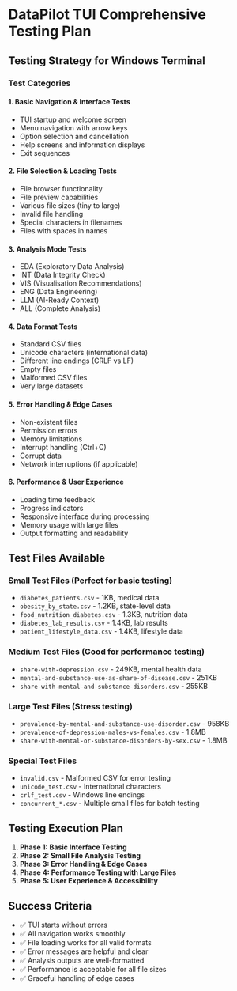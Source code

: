# DataPilot TUI Comprehensive Testing Plan

## Testing Strategy for Windows Terminal

### Test Categories

#### 1. **Basic Navigation & Interface Tests**
- TUI startup and welcome screen
- Menu navigation with arrow keys
- Option selection and cancellation
- Help screens and information displays
- Exit sequences

#### 2. **File Selection & Loading Tests**
- File browser functionality
- File preview capabilities
- Various file sizes (tiny to large)
- Invalid file handling
- Special characters in filenames
- Files with spaces in names

#### 3. **Analysis Mode Tests**
- EDA (Exploratory Data Analysis)
- INT (Data Integrity Check)
- VIS (Visualisation Recommendations)
- ENG (Data Engineering)
- LLM (AI-Ready Context)
- ALL (Complete Analysis)

#### 4. **Data Format Tests**
- Standard CSV files
- Unicode characters (international data)
- Different line endings (CRLF vs LF)
- Empty files
- Malformed CSV files
- Very large datasets

#### 5. **Error Handling & Edge Cases**
- Non-existent files
- Permission errors
- Memory limitations
- Interrupt handling (Ctrl+C)
- Corrupt data
- Network interruptions (if applicable)

#### 6. **Performance & User Experience**
- Loading time feedback
- Progress indicators
- Responsive interface during processing
- Memory usage with large files
- Output formatting and readability

## Test Files Available

### Small Test Files (Perfect for basic testing)
- `diabetes_patients.csv` - 1KB, medical data
- `obesity_by_state.csv` - 1.2KB, state-level data
- `food_nutrition_diabetes.csv` - 1.3KB, nutrition data
- `diabetes_lab_results.csv` - 1.4KB, lab results
- `patient_lifestyle_data.csv` - 1.4KB, lifestyle data

### Medium Test Files (Good for performance testing)
- `share-with-depression.csv` - 249KB, mental health data
- `mental-and-substance-use-as-share-of-disease.csv` - 251KB
- `share-with-mental-and-substance-disorders.csv` - 255KB

### Large Test Files (Stress testing)
- `prevalence-by-mental-and-substance-use-disorder.csv` - 958KB
- `prevalence-of-depression-males-vs-females.csv` - 1.8MB
- `share-with-mental-or-substance-disorders-by-sex.csv` - 1.8MB

### Special Test Files
- `invalid.csv` - Malformed CSV for error testing
- `unicode_test.csv` - International characters
- `crlf_test.csv` - Windows line endings
- `concurrent_*.csv` - Multiple small files for batch testing

## Testing Execution Plan

1. **Phase 1: Basic Interface Testing**
2. **Phase 2: Small File Analysis Testing**
3. **Phase 3: Error Handling & Edge Cases**
4. **Phase 4: Performance Testing with Large Files**
5. **Phase 5: User Experience & Accessibility**

## Success Criteria

- ✅ TUI starts without errors
- ✅ All navigation works smoothly
- ✅ File loading works for all valid formats
- ✅ Error messages are helpful and clear
- ✅ Analysis outputs are well-formatted
- ✅ Performance is acceptable for all file sizes
- ✅ Graceful handling of edge cases 